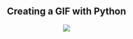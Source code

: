 <div align="middle">
<h2>Creating a GIF with Python</h2>
</div>
<p align="center">
  <a href="https://skillicons.dev">
    <img src="https://skillicons.dev/icons?i=py&theme=dark" />
  </a>
</p>
